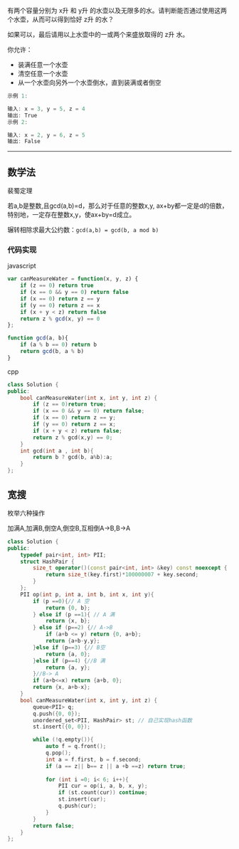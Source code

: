 有两个容量分别为 x升 和 y升 的水壶以及无限多的水。请判断能否通过使用这两个水壶，从而可以得到恰好 z升 的水？

如果可以，最后请用以上水壶中的一或两个来盛放取得的 z升 水。

你允许：

- 装满任意一个水壶
- 清空任意一个水壶
- 从一个水壶向另外一个水壶倒水，直到装满或者倒空

```cpp
示例 1:

输入: x = 3, y = 5, z = 4
输出: True
示例 2:

输入: x = 2, y = 6, z = 5
输出: False
```

---

## 数学法

裴蜀定理

若a,b是整数,且gcd(a,b)=d，那么对于任意的整数x,y, ax+by都一定是d的倍数，特别地，一定存在整数x,y，使ax+by=d成立。

辗转相除求最大公约数：`gcd(a,b) = gcd(b, a mod b)`

### 代码实现

javascript

```javascript
var canMeasureWater = function(x, y, z) {
    if (z == 0) return true
    if (x == 0 && y == 0) return false
    if (x == 0) return z == y
    if (y == 0) return z == x
    if (x + y < z) return false
    return z % gcd(x, y) == 0
};

function gcd(a, b){
    if (a % b == 0) return b
    return gcd(b, a % b)
}
```

cpp

```cpp
class Solution {
public:
    bool canMeasureWater(int x, int y, int z) {
        if (z == 0)return true;
        if (x == 0 && y == 0) return false;
        if (x == 0) return z == y;
        if (y == 0) return z == x;
        if (x + y < z) return false;
        return z % gcd(x,y) == 0;
    }
    int gcd(int a , int b){
        return b ? gcd(b, a%b):a;
    }
};
```

## 宽搜

枚举六种操作

加满A,加满B,倒空A,倒空B,互相倒A->B,B->A

```cpp
class Solution {
public:
    typedef pair<int, int> PII;
    struct HashPair {
        size_t operator()(const pair<int, int> &key) const noexcept {
		    return size_t(key.first)*100000007 + key.second;
	    }
    };
    PII op(int p, int a, int b, int x, int y){
        if (p ==0){// A 空
            return {0, b};
        } else if (p ==1){ // A 满
            return {x, b};
        } else if (p==2) {// A->B
            if (a+b <= y) return {0, a+b};
            return {a+b-y,y};
        }else if (p==3) {// B空
            return {a, 0};
        }else if (p==4) {//B 满
            return {a, y};
        }//B-> A
        if (a+b<=x) return {a+b, 0};
        return {x, a+b-x};
    }
    bool canMeasureWater(int x, int y, int z) {
        queue<PII> q;
        q.push({0, 0});
        unordered_set<PII, HashPair> st; // 自己实现hash函数
        st.insert({0, 0});

        while (!q.empty()){
            auto f = q.front();
            q.pop();
            int a = f.first, b = f.second;
            if (a == z|| b== z || a +b ==z) return true;
            
            for (int i =0; i< 6; i++){
                PII cur = op(i, a, b, x, y);
                if (st.count(cur)) continue;
                st.insert(cur);
                q.push(cur);
            }
        }
        return false;
    }
};
```